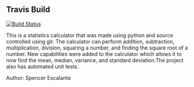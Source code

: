 ## Travis Build
[![Build Status](https://travis-ci.com/spencer517/python_calculator.svg?branch=stat_calculator)](https://travis-ci.com/spencer517/python_calculator)

This is a statistics calculator that was made using python and source controlled using git.
The calculator can perform addition, subtraction, multiplication, division, squaring a number, and finding the square root of a number.
New capabilities were added to the calculator which allows it to now find the mean, median, variance, and standard deviation.The project also has automated unit tests.

Author: Spencer Escalante